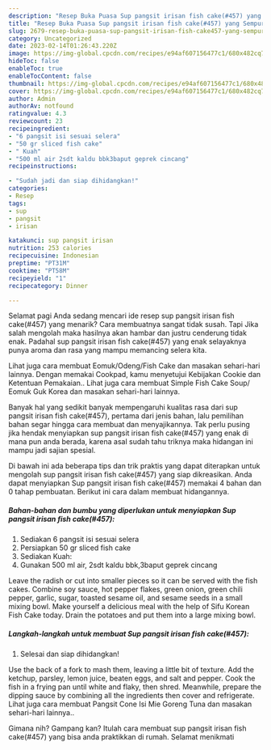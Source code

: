 ```yaml
---
description: "Resep Buka Puasa Sup pangsit irisan fish cake(#457) yang Sempurna "
title: "Resep Buka Puasa Sup pangsit irisan fish cake(#457) yang Sempurna "
slug: 2679-resep-buka-puasa-sup-pangsit-irisan-fish-cake457-yang-sempurna
category: Uncategorized
date: 2023-02-14T01:26:43.220Z
image: https://img-global.cpcdn.com/recipes/e94af607156477c1/680x482cq70/sup-pangsit-irisan-fish-cake457-foto-resep-utama.jpg
hideToc: false
enableToc: true
enableTocContent: false
thumbnail: https://img-global.cpcdn.com/recipes/e94af607156477c1/680x482cq70/sup-pangsit-irisan-fish-cake457-foto-resep-utama.jpg
cover: https://img-global.cpcdn.com/recipes/e94af607156477c1/680x482cq70/sup-pangsit-irisan-fish-cake457-foto-resep-utama.jpg
author: Admin
authorAv: notfound
ratingvalue: 4.3
reviewcount: 23
recipeingredient:
- "6 pangsit isi sesuai selera"
- "50 gr sliced fish cake"
- " Kuah"
- "500 ml air 2sdt kaldu bbk3baput geprek cincang"
recipeinstructions:

- "Sudah jadi dan siap dihidangkan!"
categories:
- Resep
tags:
- sup
- pangsit
- irisan

katakunci: sup pangsit irisan 
nutrition: 253 calories
recipecuisine: Indonesian
preptime: "PT31M"
cooktime: "PT58M"
recipeyield: "1"
recipecategory: Dinner

---
```



Selamat pagi Anda sedang mencari ide resep sup pangsit irisan fish cake(#457) yang menarik? Cara membuatnya sangat tidak susah. Tapi Jika salah mengolah maka hasilnya akan hambar dan justru cenderung tidak enak. Padahal sup pangsit irisan fish cake(#457) yang enak selayaknya punya aroma dan rasa yang mampu memancing selera kita.


Lihat juga cara membuat Eomuk/Odeng/Fish Cake dan masakan sehari-hari lainnya. Dengan memakai Cookpad, kamu menyetujui Kebijakan Cookie dan Ketentuan Pemakaian.. Lihat juga cara membuat Simple Fish Cake Soup/ Eomuk Guk Korea dan masakan sehari-hari lainnya.

Banyak hal yang sedikit banyak mempengaruhi kualitas rasa dari sup pangsit irisan fish cake(#457), pertama dari jenis bahan, lalu pemilihan bahan segar hingga cara membuat dan menyajikannya. Tak perlu pusing jika hendak menyiapkan sup pangsit irisan fish cake(#457) yang enak di mana pun anda berada, karena asal sudah tahu triknya maka hidangan ini mampu jadi sajian spesial.


Di bawah ini ada beberapa tips dan trik praktis yang dapat diterapkan untuk mengolah sup pangsit irisan fish cake(#457) yang siap dikreasikan. Anda dapat menyiapkan Sup pangsit irisan fish cake(#457) memakai 4 bahan dan 0 tahap pembuatan. Berikut ini cara dalam membuat hidangannya.

<!--inarticleads1-->

##### Bahan-bahan dan bumbu yang diperlukan untuk menyiapkan Sup pangsit irisan fish cake(#457):

1. Sediakan 6 pangsit isi sesuai selera
1. Persiapkan 50 gr sliced fish cake
1. Sediakan  Kuah:
1. Gunakan 500 ml air, 2sdt kaldu bbk,3baput geprek cincang


Leave the radish or cut into smaller pieces so it can be served with the fish cakes. Combine soy sauce, hot pepper flakes, green onion, green chili pepper, garlic, sugar, toasted sesame oil, and sesame seeds in a small mixing bowl. Make yourself a delicious meal with the help of Sifu Korean Fish Cake today. Drain the potatoes and put them into a large mixing bowl. 

<!--inarticleads2-->

##### Langkah-langkah untuk membuat Sup pangsit irisan fish cake(#457):


1. Selesai dan siap dihidangkan!

Use the back of a fork to mash them, leaving a little bit of texture. Add the ketchup, parsley, lemon juice, beaten eggs, and salt and pepper. Cook the fish in a frying pan until white and flaky, then shred. Meanwhile, prepare the dipping sauce by combining all the ingredients then cover and refrigerate. Lihat juga cara membuat Pangsit Cone Isi Mie Goreng Tuna dan masakan sehari-hari lainnya.. 

Gimana nih? Gampang kan? Itulah cara membuat sup pangsit irisan fish cake(#457) yang bisa anda praktikkan di rumah. Selamat menikmati
